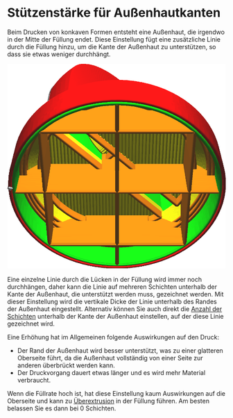 Stützenstärke für Außenhautkanten
====
Beim Drucken von konkaven Formen entsteht eine Außenhaut, die irgendwo in der Mitte der Füllung endet. Diese Einstellung fügt eine zusätzliche Linie durch die Füllung hinzu, um die Kante der Außenhaut zu unterstützen, so dass sie etwas weniger durchhängt.

![Unter dem Rand der Außenhaut wird eine Begrenzung durch die Füllung gezogen](../../../articles/images/skin_edge_support_thickness.png)

Eine einzelne Linie durch die Lücken in der Füllung wird immer noch durchhängen, daher kann die Linie auf mehreren Schichten unterhalb der Kante der Außenhaut, die unterstützt werden muss, gezeichnet werden. Mit dieser Einstellung wird die vertikale Dicke der Linie unterhalb des Randes der Außenhaut eingestellt. Alternativ können Sie auch direkt die [Anzahl der Schichten](skin_edge_support_layers.md) unterhalb der Kante der Außenhaut einstellen, auf der diese Linie gezeichnet wird.

Eine Erhöhung hat im Allgemeinen folgende Auswirkungen auf den Druck:
* Der Rand der Außenhaut wird besser unterstützt, was zu einer glatteren Oberseite führt, da die Außenhaut vollständig von einer Seite zur anderen überbrückt werden kann.
* Der Druckvorgang dauert etwas länger und es wird mehr Material verbraucht.

Wenn die Füllrate hoch ist, hat diese Einstellung kaum Auswirkungen auf die Oberseite und kann zu [Überextrusion](../../../articles/troubleshooting/overextrusion.md) in der Füllung führen. Am besten belassen Sie es dann bei 0 Schichten.
